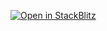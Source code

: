 [![Open in StackBlitz](https://developer.stackblitz.com/img/open_in_stackblitz.svg)](https://stackblitz.com/github/dictybase-playground/lexical-image-demo?file=src/nodes/ImageNode.tsx)
